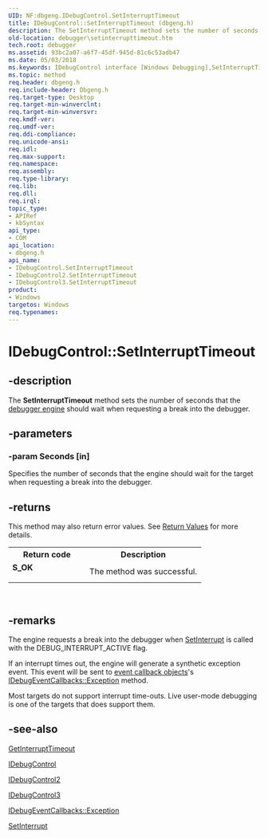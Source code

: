 ```yaml
---
UID: NF:dbgeng.IDebugControl.SetInterruptTimeout
title: IDebugControl::SetInterruptTimeout (dbgeng.h)
description: The SetInterruptTimeout method sets the number of seconds that the debugger engine should wait when requesting a break into the debugger.
old-location: debugger\setinterrupttimeout.htm
tech.root: debugger
ms.assetid: 93bc2a07-a6f7-45df-945d-81c6c53adb47
ms.date: 05/03/2018
ms.keywords: IDebugControl interface [Windows Debugging],SetInterruptTimeout method, IDebugControl.SetInterruptTimeout, IDebugControl2 interface [Windows Debugging],SetInterruptTimeout method, IDebugControl2::SetInterruptTimeout, IDebugControl3 interface [Windows Debugging],SetInterruptTimeout method, IDebugControl3::SetInterruptTimeout, IDebugControl::SetInterruptTimeout, IDebugControl_c16219f4-97b7-451d-8f04-30aa262667f6.xml, SetInterruptTimeout, SetInterruptTimeout method [Windows Debugging], SetInterruptTimeout method [Windows Debugging],IDebugControl interface, SetInterruptTimeout method [Windows Debugging],IDebugControl2 interface, SetInterruptTimeout method [Windows Debugging],IDebugControl3 interface, dbgeng/IDebugControl2::SetInterruptTimeout, dbgeng/IDebugControl3::SetInterruptTimeout, dbgeng/IDebugControl::SetInterruptTimeout, debugger.setinterrupttimeout
ms.topic: method
req.header: dbgeng.h
req.include-header: Dbgeng.h
req.target-type: Desktop
req.target-min-winverclnt: 
req.target-min-winversvr: 
req.kmdf-ver: 
req.umdf-ver: 
req.ddi-compliance: 
req.unicode-ansi: 
req.idl: 
req.max-support: 
req.namespace: 
req.assembly: 
req.type-library: 
req.lib: 
req.dll: 
req.irql: 
topic_type:
- APIRef
- kbSyntax
api_type:
- COM
api_location:
- dbgeng.h
api_name:
- IDebugControl.SetInterruptTimeout
- IDebugControl2.SetInterruptTimeout
- IDebugControl3.SetInterruptTimeout
product:
- Windows
targetos: Windows
req.typenames: 
---
```


# IDebugControl::SetInterruptTimeout


## -description


The <b>SetInterruptTimeout</b> method sets the number of seconds that the <a href="https://docs.microsoft.com/windows-hardware/drivers/debugger/introduction">debugger engine</a> should wait when requesting a break into the debugger.


## -parameters




### -param Seconds [in]

Specifies the number of seconds that the engine should wait for the target when requesting a break into the debugger.


## -returns



This method may also return error values.  See <a href="https://docs.microsoft.com/windows-hardware/drivers/debugger/hresult-values">Return Values</a> for more details.

<table>
<tr>
<th>Return code</th>
<th>Description</th>
</tr>
<tr>
<td width="40%">
<dl>
<dt><b>S_OK</b></dt>
</dl>
</td>
<td width="60%">
The method was successful.

</td>
</tr>
</table>
 




## -remarks



The engine requests a break into the debugger when <a href="https://docs.microsoft.com/windows-hardware/drivers/ddi/content/dbgeng/nf-dbgeng-idebugcontrol3-setinterrupt">SetInterrupt</a> is called with the DEBUG_INTERRUPT_ACTIVE flag.  

If an interrupt times out, the engine will generate a synthetic exception event.  This event will be sent to <a href="https://docs.microsoft.com/windows-hardware/drivers/debugger/using-callback-objects">event callback objects</a>'s <a href="https://docs.microsoft.com/windows-hardware/drivers/ddi/content/dbgeng/nf-dbgeng-idebugeventcallbacks-exception">IDebugEventCallbacks::Exception</a> method.

Most targets do not support interrupt time-outs.  Live user-mode debugging is one of the targets that does support them.




## -see-also




<a href="https://docs.microsoft.com/windows-hardware/drivers/ddi/content/dbgeng/nf-dbgeng-idebugcontrol3-getinterrupttimeout">GetInterruptTimeout</a>



<a href="https://docs.microsoft.com/windows-hardware/drivers/ddi/content/dbgeng/nn-dbgeng-idebugcontrol">IDebugControl</a>



<a href="https://docs.microsoft.com/windows-hardware/drivers/ddi/content/dbgeng/nn-dbgeng-idebugcontrol2">IDebugControl2</a>



<a href="https://docs.microsoft.com/windows-hardware/drivers/ddi/content/dbgeng/nn-dbgeng-idebugcontrol3">IDebugControl3</a>



<a href="https://docs.microsoft.com/windows-hardware/drivers/ddi/content/dbgeng/nf-dbgeng-idebugeventcallbacks-exception">IDebugEventCallbacks::Exception</a>



<a href="https://docs.microsoft.com/windows-hardware/drivers/ddi/content/dbgeng/nf-dbgeng-idebugcontrol3-setinterrupt">SetInterrupt</a>
 

 

